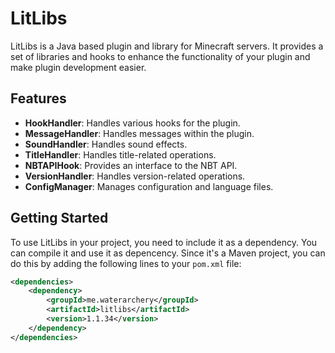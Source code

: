 # LitLibs

LitLibs is a Java based plugin and library for Minecraft servers. It provides a set of libraries and hooks to enhance the functionality of your plugin and make
plugin development easier.

## Features

- **HookHandler**: Handles various hooks for the plugin.
- **MessageHandler**: Handles messages within the plugin.
- **SoundHandler**: Handles sound effects.
- **TitleHandler**: Handles title-related operations.
- **NBTAPIHook**: Provides an interface to the NBT API.
- **VersionHandler**: Handles version-related operations.
- **ConfigManager**: Manages configuration and language files.

## Getting Started

To use LitLibs in your project, you need to include it as a dependency. You can compile it and use it as depencency. Since it's a Maven project, you can do this
by adding the following lines to your `pom.xml` file:

```xml
<dependencies>
    <dependency>
        <groupId>me.waterarchery</groupId>
        <artifactId>litlibs</artifactId>
        <version>1.1.34</version>
    </dependency>
</dependencies>
